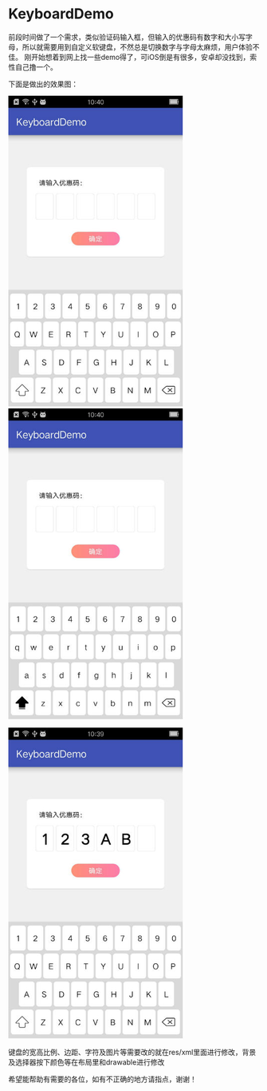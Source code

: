 # KeyboardDemo
   前段时间做了一个需求，类似验证码输入框，但输入的优惠码有数字和大小写字母，所以就需要用到自定义软键盘，不然总是切换数字与字母太麻烦，用户体验不佳。
刚开始想着到网上找一些demo得了，可iOS倒是有很多，安卓却没找到，索性自己撸一个。


下面是做出的效果图：

  ![image](https://github.com/Ouyinxiang/KeyboardDemo/blob/master/app/src/main/res/drawable-xhdpi/rendering1.jpg) 　　　 ![image](https://github.com/Ouyinxiang/KeyboardDemo/blob/master/app/src/main/res/drawable-xhdpi/rendering2.jpg)

  ![image](https://github.com/Ouyinxiang/KeyboardDemo/blob/master/app/src/main/res/drawable-xhdpi/rendering3.jpg)


键盘的宽高比例、边距、字符及图片等需要改的就在res/xml里面进行修改，背景及选择器按下颜色等在布局里和drawable进行修改

希望能帮助有需要的各位，如有不正确的地方请指点，谢谢！